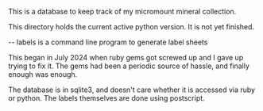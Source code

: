 This is a database to keep track of my micromount mineral collection.

This directory holds the current active python version.
It is not yet finished.

-- labels is a command line program to generate label sheets

This began in July 2024 when ruby gems got screwed up and I gave up
trying to fix it.  The gems had been a periodic source of hassle,
and finally enough was enough.

The database is in sqlite3, and doesn't care whether it is accessed
via ruby or python.
The labels themselves are done using postscript.
